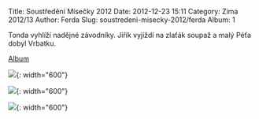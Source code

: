 Title: Soustředění Mísečky 2012
Date: 2012-12-23 15:11
Category: Zima 2012/13
Author: Ferda
Slug: soustredeni-misecky-2012/ferda
Album: 1

Tonda vyhlíží nadějné závodníky. Jiřík vyjíždí na zlaťák soupaž a malý Péťa dobyl Vrbatku.

[Album](https://photos.app.goo.gl/Fp7odEHoGqZkN8Dw6)

![]({static}/static/zima-2012-13/alba/dsc04603.jpg){: width="600"}

![]({static}/static/zima-2012-13/alba/dsc04619.jpg){: width="600"}

![]({static}/static/zima-2012-13/alba/dsc04621.jpg){: width="600"}
